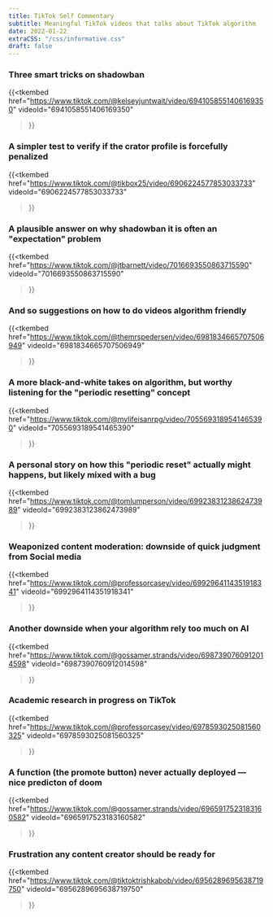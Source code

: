 ```yaml
---
title: TikTok Self Commentary
subtitle: Meaningful TikTok videos that talks about TikTok algorithm
date: 2022-01-22
extraCSS: "/css/informative.css"
draft: false
---
```


### Three smart tricks on shadowban

{{<tkembed
    href="https://www.tiktok.com/@kelseyjuntwait/video/6941058551406169350"
    videoId="6941058551406169350"
>}}

### A simpler test to verify if the crator profile is forcefully penalized

{{<tkembed
    href="https://www.tiktok.com/@tikbox25/video/6906224577853033733"
    videoId="6906224577853033733"
>}}

### A plausible answer on why shadowban it is often an "expectation" problem

{{<tkembed
    href="https://www.tiktok.com/@jtbarnett/video/7016693550863715590"
    videoId="7016693550863715590"
>}}

### And so suggestions on how to do videos algorithm friendly

{{<tkembed
    href="https://www.tiktok.com/@themrspedersen/video/6981834665707506949"
    videoId="6981834665707506949"
>}}

### A more black-and-white takes on algorithm, but worthy listening for the "periodic resetting" concept

{{<tkembed
    href="https://www.tiktok.com/@mylifeisanrpg/video/7055693189541465390"
    videoId="7055693189541465390"
>}}

### A personal story on how this "periodic reset" actually might happens, but likely mixed with a bug

{{<tkembed
    href="https://www.tiktok.com/@tomlumperson/video/6992383123862473989"
    videoId="6992383123862473989"
>}}

### Weaponized content moderation: downside of quick judgment from Social media

{{<tkembed
    href="https://www.tiktok.com/@professorcasey/video/6992964114351918341"
    videoId="6992964114351918341"
>}}

### Another downside when your algorithm rely too much on AI

{{<tkembed
    href="https://www.tiktok.com/@gossamer.strands/video/6987390760912014598"
    videoId="6987390760912014598"
>}}

### Academic research in progress on TikTok

{{<tkembed
    href="https://www.tiktok.com/@professorcasey/video/6978593025081560325"
    videoId="6978593025081560325"
>}}

### A function (the promote button) never actually deployed — nice predicton of doom

{{<tkembed
    href="https://www.tiktok.com/@gossamer.strands/video/6965917523183160582"
    videoId="6965917523183160582"
>}}

### Frustration any content creator should be ready for 

{{<tkembed
    href="https://www.tiktok.com/@tiktoktrishkabob/video/6956289695638719750"
    videoId="6956289695638719750"
>}}


<!-- this is necessary at the end of any file with tkembed -->
<script async src="https://www.tiktok.com/embed.js"></script>